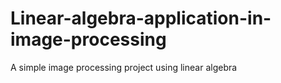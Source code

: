 # Linear-algebra-application-in-image-processing
A simple image processing project using linear algebra 
